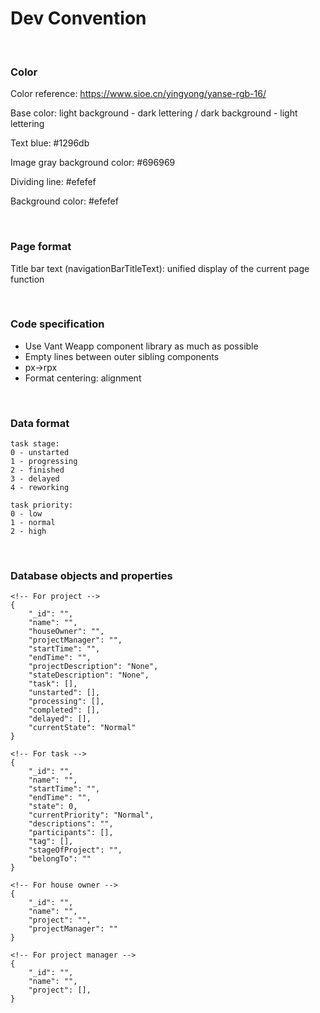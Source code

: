 # Dev Convention




</br>


### Color

Color reference: https://www.sioe.cn/yingyong/yanse-rgb-16/

Base color: light background - dark lettering / dark background - light lettering

Text blue: #1296db

Image gray background color: #696969

Dividing line: #efefef

Background color: #efefef

</br>






### Page format

 Title bar text (navigationBarTitleText): unified display of the current page function
 
</br>





### Code specification

- Use Vant Weapp component library as much as possible
- Empty lines between outer sibling components
- px->rpx
- Format centering: alignment

</br>




### Data format
```
task stage: 
0 - unstarted
1 - progressing
2 - finished
3 - delayed
4 - reworking

task priority:
0 - low
1 - normal
2 - high
```

</br>

### Database objects and properties

```
<!-- For project -->
{
    "_id": "",
    "name": "",
    "houseOwner": "",
    "projectManager": "",
    "startTime": "",
    "endTime": "",
    "projectDescription": "None",
    "stateDescription": "None",
    "task": [],
    "unstarted": [],
    "processing": [],
    "completed": [],
    "delayed": [],
    "currentState": "Normal"
}

<!-- For task -->
{
    "_id": "",
    "name": "",
    "startTime": "",
    "endTime": "",
    "state": 0,
    "currentPriority": "Normal",
    "descriptions": "",
    "participants": [],
    "tag": [],
    "stageOfProject": "",
    "belongTo": ""
}

<!-- For house owner -->
{
    "_id": "",
    "name": "",
    "project": "",
    "projectManager": ""
}

<!-- For project manager -->
{
    "_id": "",
    "name": "",
    "project": [],
}
```


